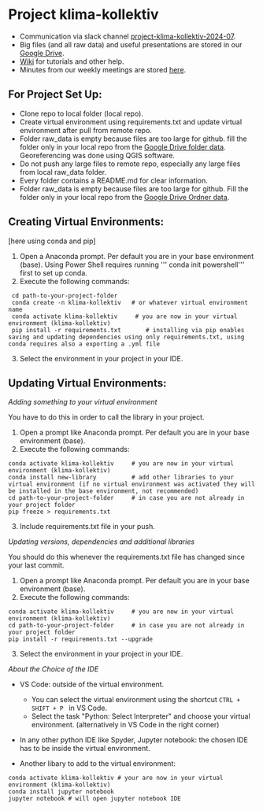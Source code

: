 # Project klima-kollektiv

* Communication via slack channel [project-klima-kollektiv-2024-07](https://correlaid.slack.com/archives/C07DAG9RR52).
* Big files (and all raw data) and useful presentations are stored in our [Google Drive](https://drive.google.com/drive/u/0/folders/1NIZPTE6bbTeMzjccTsxFNPS_JI491H-i).
* [Wiki](https://github.com/CorrelAid/klima-kollektiv/wiki) for tutorials and other help.
* Minutes from our weekly meetings are stored [here](https://drive.google.com/drive/u/0/folders/1GW-cFpNl4-H6kCT7CsSK6VPhYxSsGWI1).


## For Project Set Up:
* Clone repo to local folder (local repo).
* Create virtual environment using requirements.txt and update virtual environment after pull from remote repo.
* Folder raw_data is empty because files are too large for github. fill the folder only in your local repo from the [Google Drive folder data](https://drive.google.com/drive/u/0/folders/1IkIbwRA1dFFJGyGPFCmTpKO5LOPnoxR_). Georeferencing was done using QGIS software. 
* Do not push any large files to remote repo, especially any large files from local raw_data folder.
* Every folder contains a README.md for clear information.
* Folder raw_data is empty because files are too large for github. Fill the folder only in your local repo from the [Google Drive Ordner data](https://drive.google.com/drive/u/0/folders/1IkIbwRA1dFFJGyGPFCmTpKO5LOPnoxR_).

  
## Creating Virtual Environments:
[here using conda and pip]
1. Open a Anaconda prompt. Per default you are in your base environment (base). Using Power Shell requires running ''' conda init powershell''' first to set up conda.
2. Execute the following commands:
```
 cd path-to-your-project-folder
 conda create -n klima-kollektiv   # or whatever virtual environment name
 conda activate klima-kollektiv     # you are now in your virtual environment (klima-kollektiv)
 pip install -r requirements.txt       # installing via pip enables saving and updating dependencies using only requirements.txt, using conda requires also a exporting a .yml file
```
3. Select the environment in your project in your IDE.

## Updating Virtual Environments:

_Adding something to your virtual environment_

You have to do this in order to call the library in your project.
1. Open a prompt like Anaconda prompt. Per default you are in your base environment (base).
2. Execute the following commands:
 ```
 conda activate klima-kollektiv     # you are now in your virtual environment (klima-kollektiv)
 conda install new-library          # add other libraries to your virtual environment (if no virtual environment was activated they will be installed in the base environment, not recommended)
 cd path-to-your-project-folder     # in case you are not already in your project folder
 pip freeze > requirements.txt
```
3. Include requirements.txt file in your push.

_Updating versions, dependencies and additional libraries_

You should do this whenever the requirements.txt file has changed since your last commit.
1. Open a prompt like Anaconda prompt. Per default you are in your base environment (base).
2. Execute the following commands:
 ```
 conda activate klima-kollektiv     # you are now in your virtual environment (klima-kollektiv)
 cd path-to-your-project-folder     # in case you are not already in your project folder
 pip install -r requirements.txt --upgrade
```
3. Select the environment in your project in your IDE.
 

_About the Choice of the IDE_ 

* VS Code: outside of the virtual environment.
  * You can select the virtual environment using the shortcut ```CTRL + SHIFT + P ``` in VS Code.
  * Select the task "Python: Select Interpreter" and choose your virtual environment. (alternatively in VS Code in the right corner)

* In any other python IDE like Spyder, Jupyter notebook: the chosen IDE has to be inside the virtual environment.
* Another libary to add to the virtual environment: 
```
conda activate klima-kollektiv # your are now in your virtual environment (klima-kollektiv)
conda install jupyter notebook
jupyter notebook # will open jupyter notebook IDE
```

  
